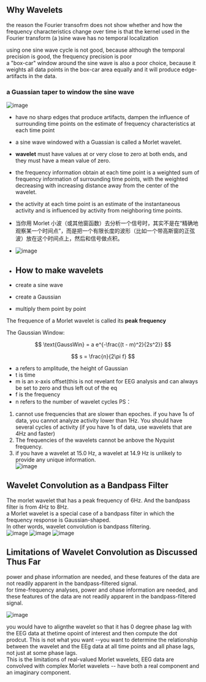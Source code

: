 ## Why Wavelets 

the reason the Fourier transofrm does not show whether and how the frequency characteristics change over time is that the kernel used in the Fourier transform (a )sine wave 
has no temporal localization <br> 

using one sine wave cycle  is not good, because although the temporal precision is good, the frequency precision is poor <br> 
a "box-car" window around the sine wave is also a poor choice, because it weights all data points in the box-car area equally and it  will produce edge-artifacts in the data. <br> 

### a Guassian taper to window the sine wave 

![image](https://github.com/user-attachments/assets/c6203873-183b-4e01-8a1d-16995f1293b0)

* have no sharp edges that produce artifacts, dampen the influence of surrounding time points on the estimate of frequency characteristics at each time point <br>
* a sine wave windowed with a Guassian is called a Morlet wavelet. <br>

* **wavelet** must have values at or very close to zero at both ends, and they must have a mean value of zero. <br>
* the frequency information obtain at each time point is a weighted sum of frequency information of surrounding time points, with the weighted decreasing with increasing distance away from the center of the wavelet. <br>
* the activity at each time point is an estimate of the instantaneous activity and is influenced by activity from neighboring time points. <br>
* 当你用 Morlet 小波（或其他窗函数）去分析一个信号时，其实不是在“精确地观察某一个时间点”，而是把一个有限长度的波形（比如一个带高斯窗的正弦波）放在这个时间点上，然后和信号做点积。<br>
* ![image](https://github.com/user-attachments/assets/feac8df9-b0fc-42b6-9e1e-c23c0e54f500)

* ## How to make wavelets

* create a sine wave
* create a Gaussian
* multiply them point by point

The frequence of a Morlet wavelet is called its **peak frequency** <br>

The Gaussian Window:

$$
\text{GaussWin} = a e^{-\frac{(t - m)^2}{2s^2}} 
$$

$$
s = \frac{n}{2\pi f}
$$


* a refers to amplitude, the height of Gaussian
* t is time
* m is an x-axis offset(this is not revelant for EEG analysis and can always be set to zero and thus left out of the eq
* f is the frequency
* n refers to the number of wavelet cycles
PS：
1. cannot use frequencies that are slower than epoches. if you have 1s of data, you cannot analyze activity lower than 1Hz. You should have several cycles of activity (if you have 1s of data, use wavelets that are 4Hz and faster) <br>
2. The frequencies of the wavelets cannot be anbove the Nyquist frequency. <br>
3. if you have a wavelet at 15.0 Hz, a wavelet at 14.9 Hz is unlikely to provide any unique information. <br>
![image](https://github.com/user-attachments/assets/1b885071-e9ee-42d7-9cdb-3780152bc048)

## Wavelet Convolution as a Bandpass Filter 

The morlet wavelet that has a peak frequency of 6Hz. And the bandpass filter is from 4Hz to 8Hz. <br> 
a Morlet wavelet is a special case of a bandpass filter in which the frequency response is Gaussian-shaped. <br> 
In other words, wavelet convolution is bandpass filtering. <br> 
![image](https://github.com/user-attachments/assets/6b312cda-5948-412c-8ee2-8d99fa9daebf)
![image](https://github.com/user-attachments/assets/086f76ec-8066-4151-9acf-06830559838e)
![image](https://github.com/user-attachments/assets/1bf42fce-3943-4503-8ec0-75ad79812dc0)

## Limitations of Wavelet Convolution as  Discussed Thus Far 
power and phase information are needed, and these features of the data are not readily apparent in the bandpass-filtered signal. <br>
for time-frequency analyses, power and ohase information are needed, and these features of the data are not readily apparent in the bandpass-filtered signal. <br> 

![image](https://github.com/user-attachments/assets/96f930e1-b0fe-4cfe-a87e-18db0e940c15)

you would have to alignthe wavelet so that it has 0  degree phase lag with the EEG data at thetime opoint of interest and then compute the dot prodcut. This is not what you want --you want to determine the relationship between the wavelet and the EEg data at all time points and all phase lags, not just at some phase lags. <br> 
This is the limitations of real-valued Morlet wavelets, EEG data are convolved with complex Morlet wavelets -- have both a real component and an imaginary component. 
